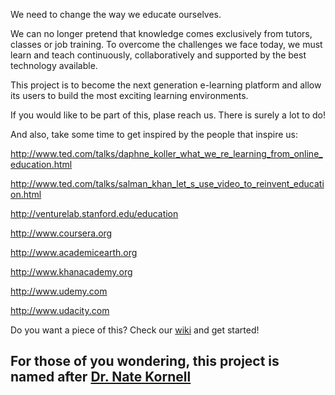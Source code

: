 We need to change the way we educate ourselves. 

We can no longer pretend that knowledge comes exclusively from tutors, classes or job training. 
To overcome the challenges we face today, we must learn and teach continuously, collaboratively and supported by the best technology available.

This project is to become the next generation e-learning platform and allow its users to build the most exciting learning environments.

If you would like to be part of this, plase reach us. There is surely a lot to do!

And also, take some time to get inspired by the people that inspire us:

http://www.ted.com/talks/daphne_koller_what_we_re_learning_from_online_education.html

http://www.ted.com/talks/salman_khan_let_s_use_video_to_reinvent_education.html

http://venturelab.stanford.edu/education

http://www.coursera.org

http://www.academicearth.org

http://www.khanacademy.org

http://www.udemy.com

http://www.udacity.com

Do you want a piece of this? Check our [wiki](https://github.com/Craftware/Kornell/wiki) and get started!

For those of you wondering, this project is named after [Dr. Nate Kornell](http://sites.williams.edu/nk2/)
-